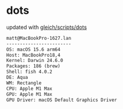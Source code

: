 # dots

updated with [gleich/scripts/dots](https://github.com/gleich/scripts/tree/main/dots)

```txt
matt@MacBookPro-1627.lan 
------------------------ 
OS: macOS 15.6 arm64 
Host: MacBookPro18,4 
Kernel: Darwin 24.6.0 
Packages: 186 (brew) 
Shell: fish 4.0.2 
DE: Aqua 
WM: Rectangle 
CPU: Apple M1 Max 
GPU: Apple M1 Max 
GPU Driver: macOS Default Graphics Driver
```
